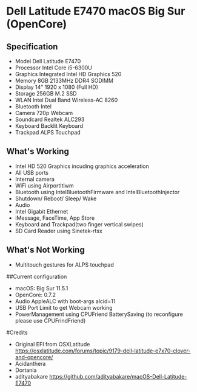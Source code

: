 # Dell Latitude E7470 macOS Big Sur (OpenCore)

## Specification
- Model		Dell Latitude E7470
- Processor	Intel Core i5-6300U
- Graphics	Integrated Intel HD Graphics 520
- Memory		8GB 2133MHz DDR4 SODIMM
- Display		14" 1920 x 1080 (Full HD)
- Storage		256GB M.2 SSD
- WLAN 		Intel Dual Band Wireless-AC 8260
- Bluetooth	Intel 
- Camera		720p Webcam
- Soundcard	Realtek ALC293
- Keyboard	Backlit Keyboard
- Trackpad	ALPS Touchpad


## What's Working
- Intel HD 520 Graphics incuding graphics acceleration
- All USB ports
- Internal camera
- WiFi using AirportItlwm
- Bluetooth using IntelBluetoothFirmware and IntelBluetoothInjector
- Shutdown/ Reboot/ Sleep/ Wake
- Audio
- Intel Gigabit Ethernet
- iMessage, FaceTime, App Store
- Keyboard and Trackpad(two finger vertical swipes)
- SD Card Reader using Sinetek-rtsx

## What's Not Working
- Multitouch gestures for ALPS touchpad

##Current configuration
- macOS: Big Sur 11.5.1
- OpenCore: 0.7.2
- Audio AppleALC with boot-args alcid=11
- USB Port Limit to get Webcam working
- PowerManagement using CPUFriend BatterySaving (to reconfigure please use CPUFrindFriend)

#Credits
- Original EFI from OSXLatitude https://osxlatitude.com/forums/topic/9179-dell-latitude-e7x70-clover-and-opencore/
- Acidanthera
- Dortania
- adityabakare https://github.com/adityabakare/macOS-Dell-Latitude-E7470

